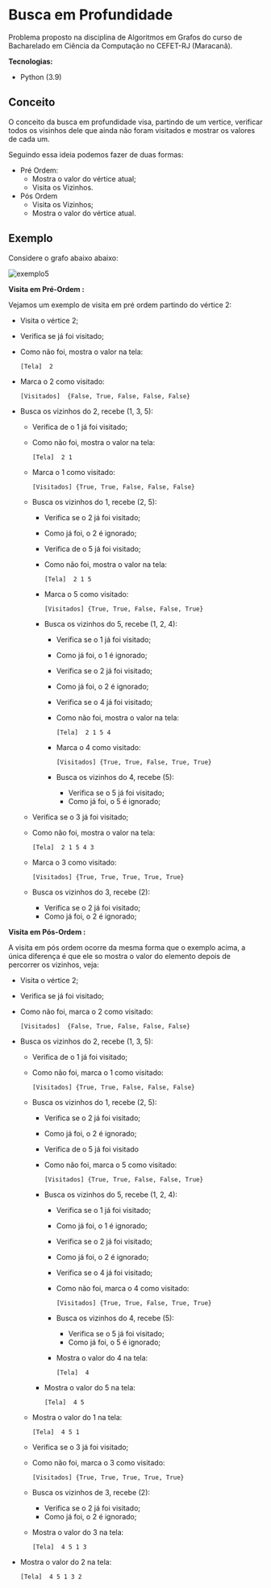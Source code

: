 # Busca em Profundidade

Problema proposto na disciplina de Algoritmos em Grafos do curso de Bacharelado em Ciência da Computação no CEFET-RJ (Maracanã).



**Tecnologias:**

- Python (3.9)



## Conceito

O conceito da busca em profundidade visa, partindo de um vertice, verificar todos os visinhos dele que ainda não foram visitados e mostrar os valores de cada um. 

Seguindo essa ideia podemos fazer de duas formas: 

- Pré Ordem:
  - Mostra o valor do vértice atual;
  - Visita os Vizinhos.
- Pós Ordem
  - Visita os Vizinhos;
  - Mostra o valor do vértice atual.



## Exemplo

Considere o grafo abaixo abaixo:

![exemplo5](https://github.com/LucasSargeir/Algoritmos-em-Grafos/blob/master/images/exemplo5.png)

**Visita em Pré-Ordem :**

Vejamos um exemplo de visita em pré ordem partindo do vértice 2:



- Visita o vértice 2;

- Verifica se já foi visitado;

- Como não foi, mostra o valor na tela:

  `[Tela]  2`

- Marca o 2 como visitado:

  `[Visitados]  {False, True, False, False, False}`

- Busca os vizinhos do 2, recebe (1, 3, 5):

  - Verifica de o 1 já foi visitado;

  - Como não foi, mostra o valor na tela:

    `[Tela]  2 1`

  - Marca o 1 como visitado:

    `[Visitados] {True, True, False, False, False}`

  - Busca os vizinhos do 1, recebe (2, 5):

    - Verifica se o 2 já foi visitado;

    - Como já foi, o 2 é ignorado;

    - Verifica de o 5 já foi visitado;

    - Como não foi, mostra o valor na tela:

      `[Tela]  2 1 5`

    - Marca o 5 como visitado:

      `[Visitados] {True, True, False, False, True}`

    - Busca os vizinhos do 5, recebe (1, 2, 4):

      - Verifica se o 1 já foi visitado;

      - Como já foi, o 1 é ignorado;

      - Verifica se o 2 já foi visitado;

      - Como já foi, o 2 é ignorado;

      - Verifica se o 4 já foi visitado;

      - Como não foi, mostra o valor na tela:

        `[Tela]  2 1 5 4`

      - Marca o 4 como visitado:

        `[Visitados] {True, True, False, True, True}`

      - Busca os vizinhos do 4, recebe (5):

        - Verifica se o 5 já foi visitado;
        - Como já foi, o 5 é ignorado;

  - Verifica se o 3 já foi visitado;

  - Como não foi, mostra o valor na tela:

    `[Tela]  2 1 5 4 3`

  - Marca o 3 como visitado:

    `[Visitados] {True, True, True, True, True}`

  - Busca os vizinhos do 3, recebe (2):

    - Verifica se o 2 já foi visitado;
    - Como já foi, o 2 é ignorado;







**Visita em Pós-Ordem :**

A visita em pós ordem ocorre da mesma forma que o exemplo acima, a única diferença é que ele so mostra o valor do elemento depois de percorrer os vizinhos, veja:



- Visita o vértice 2;

- Verifica se já foi visitado;

- Como não foi, marca o 2 como visitado:

  `[Visitados]  {False, True, False, False, False}`

- Busca os vizinhos do 2, recebe (1, 3, 5):

  - Verifica de o 1 já foi visitado;

  - Como não foi, marca o 1 como visitado:

    `[Visitados] {True, True, False, False, False}`

  - Busca os vizinhos do 1, recebe (2, 5):

    - Verifica se o 2 já foi visitado;

    - Como já foi, o 2 é ignorado;

    - Verifica de o 5 já foi visitado

    - Como não foi, marca o 5 como visitado:

      `[Visitados] {True, True, False, False, True}`

    - Busca os vizinhos do 5, recebe (1, 2, 4):

      - Verifica se o 1 já foi visitado;

      - Como já foi, o 1 é ignorado;

      - Verifica se o 2 já foi visitado;

      - Como já foi, o 2 é ignorado;

      - Verifica se o 4 já foi visitado;

      - Como não foi, marca o 4 como visitado:

        `[Visitados] {True, True, False, True, True}`

      - Busca os vizinhos do 4, recebe (5):

        - Verifica se o 5 já foi visitado;
        - Como já foi, o 5 é ignorado;

      - Mostra o valor do 4 na tela:

        `[Tela]  4`

    - Mostra o valor do 5 na tela:

      `[Tela]  4 5`

  - Mostra o valor do 1 na tela:

    `[Tela]  4 5 1`

  - Verifica se o 3 já foi visitado;

  - Como não foi, marca o 3 como visitado:

    `[Visitados] {True, True, True, True, True}`

  - Busca os vizinhos de 3, recebe (2):

    - Verifica se o 2 já foi visitado;
    - Como já foi, o 2 é ignorado;

  - Mostra o valor do 3 na tela:

    `[Tela]  4 5 1 3`

- Mostra o valor do 2 na tela:

  `[Tela]  4 5 1 3 2`

